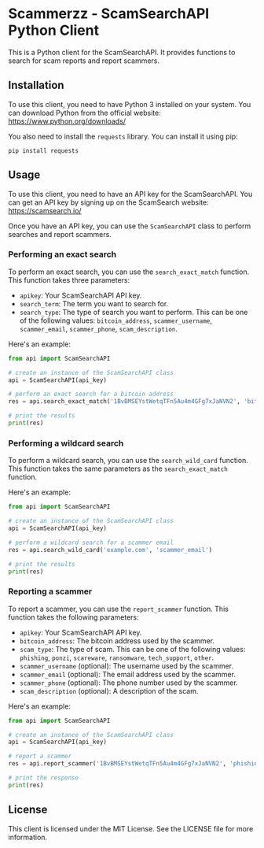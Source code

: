 # Scammerzz - ScamSearchAPI Python Client

This is a Python client for the ScamSearchAPI. It provides functions to search for scam reports and report scammers.

## Installation

To use this client, you need to have Python 3 installed on your system. You can download Python from the official website: https://www.python.org/downloads/

You also need to install the `requests` library. You can install it using pip:

```
pip install requests
```

## Usage

To use this client, you need to have an API key for the ScamSearchAPI. You can get an API key by signing up on the ScamSearch website: https://scamsearch.io/

Once you have an API key, you can use the `ScamSearchAPI` class to perform searches and report scammers.

### Performing an exact search

To perform an exact search, you can use the `search_exact_match` function. This function takes three parameters:

- `apikey`: Your ScamSearchAPI API key.
- `search_term`: The term you want to search for.
- `search_type`: The type of search you want to perform. This can be one of the following values: `bitcoin_address`, `scammer_username`, `scammer_email`, `scammer_phone`, `scam_description`.

Here's an example:

```python
from api import ScamSearchAPI

# create an instance of the ScamSearchAPI class
api = ScamSearchAPI(api_key)

# perform an exact search for a bitcoin address
res = api.search_exact_match('1BvBMSEYstWetqTFn5Au4m4GFg7xJaNVN2', 'bitcoin_address')

# print the results
print(res)
```

### Performing a wildcard search

To perform a wildcard search, you can use the `search_wild_card` function. This function takes the same parameters as the `search_exact_match` function.

Here's an example:

```python
from api import ScamSearchAPI

# create an instance of the ScamSearchAPI class
api = ScamSearchAPI(api_key)

# perform a wildcard search for a scammer email
res = api.search_wild_card('example.com', 'scammer_email')

# print the results
print(res)
```

### Reporting a scammer

To report a scammer, you can use the `report_scammer` function. This function takes the following parameters:

- `apikey`: Your ScamSearchAPI API key.
- `bitcoin_address`: The bitcoin address used by the scammer.
- `scam_type`: The type of scam. This can be one of the following values: `phishing`, `ponzi`, `scareware`, `ransomware`, `tech_support`, `other`.
- `scammer_username` (optional): The username used by the scammer.
- `scammer_email` (optional): The email address used by the scammer.
- `scammer_phone` (optional): The phone number used by the scammer.
- `scam_description` (optional): A description of the scam.

Here's an example:

```python
from api import ScamSearchAPI

# create an instance of the ScamSearchAPI class
api = ScamSearchAPI(api_key)

# report a scammer
res = api.report_scammer('1BvBMSEYstWetqTFn5Au4m4GFg7xJaNVN2', 'phishing', scammer_email='example@example.com', scam_description='This is a phishing scam.')

# print the response
print(res)
```

## License

This client is licensed under the MIT License. See the LICENSE file for more information.
